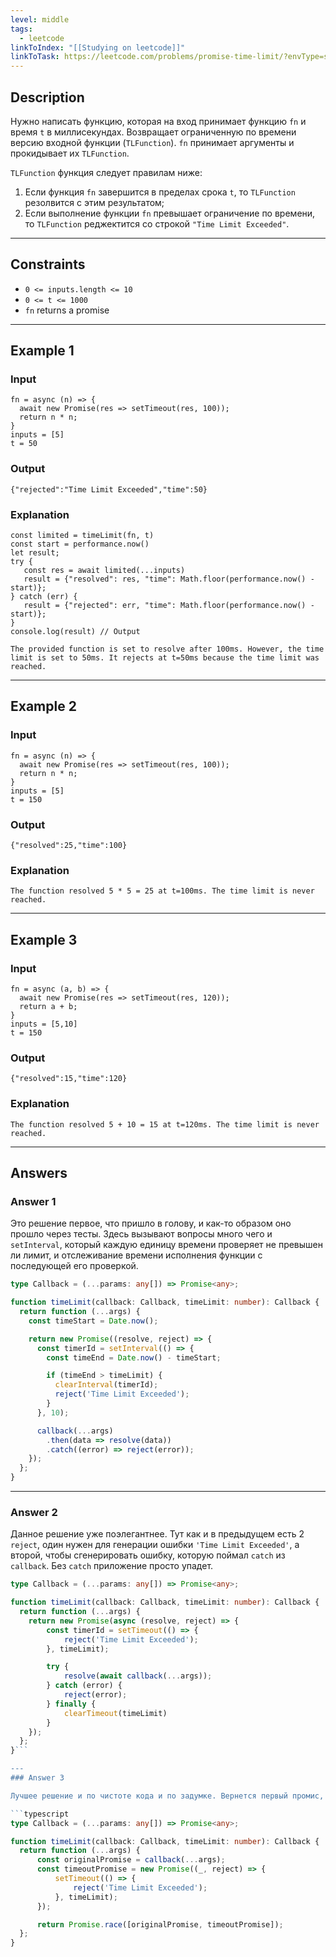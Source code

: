 ```yaml
---
level: middle
tags:
  - leetcode
linkToIndex: "[[Studying on leetcode]]"
linkToTask: https://leetcode.com/problems/promise-time-limit/?envType=study-plan-v2&envId=30-days-of-javascript
---
```

## Description

Нужно написать функцию, которая на вход принимает функцию `fn` и время `t` в миллисекундах. Возвращает ограниченную по времени версию входной функции (`TLFunction`). `fn` принимает аргументы и прокидывает их `TLFunction`.

`TLFunction` функция следует правилам ниже:
1. Если функция `fn` завершится в пределах срока `t`, то `TLFunction` резолвится с этим результатом;
2. Если выполнение функции `fn` превышает ограничение по времени, то `TLFunction` реджектится со строкой `"Time Limit Exceeded"`.

---
## Constraints

- `0 <= inputs.length <= 10`
- `0 <= t <= 1000`
- `fn` returns a promise

---
## Example 1

### Input

```
fn = async (n) => { 
  await new Promise(res => setTimeout(res, 100)); 
  return n * n; 
}
inputs = [5]
t = 50
```
### Output

```
{"rejected":"Time Limit Exceeded","time":50}
```
### Explanation

```
const limited = timeLimit(fn, t)
const start = performance.now()
let result;
try {
   const res = await limited(...inputs)
   result = {"resolved": res, "time": Math.floor(performance.now() - start)};
} catch (err) {
   result = {"rejected": err, "time": Math.floor(performance.now() - start)};
}
console.log(result) // Output

The provided function is set to resolve after 100ms. However, the time limit is set to 50ms. It rejects at t=50ms because the time limit was reached.
```

---
## Example 2

### Input

```
fn = async (n) => { 
  await new Promise(res => setTimeout(res, 100)); 
  return n * n; 
}
inputs = [5]
t = 150
```
### Output

```
{"resolved":25,"time":100}
```
### Explanation

```
The function resolved 5 * 5 = 25 at t=100ms. The time limit is never reached.
```

---
## Example 3

### Input

```
fn = async (a, b) => { 
  await new Promise(res => setTimeout(res, 120)); 
  return a + b; 
}
inputs = [5,10]
t = 150
```
### Output

```
{"resolved":15,"time":120}
```
### Explanation

```
​​​​The function resolved 5 + 10 = 15 at t=120ms. The time limit is never reached.
```

---
## Answers

### Answer 1

Это решение первое, что пришло в голову, и как-то образом оно прошло через тесты. Здесь вызывают вопросы много чего и `setInterval`, который каждую единицу времени проверяет не превышен ли лимит, и отслеживание времени исполнения функции с последующей его проверкой. 

```typescript
type Callback = (...params: any[]) => Promise<any>;

function timeLimit(callback: Callback, timeLimit: number): Callback {
  return function (...args) {
    const timeStart = Date.now();

    return new Promise((resolve, reject) => {
      const timerId = setInterval(() => {
        const timeEnd = Date.now() - timeStart;

        if (timeEnd > timeLimit) {
          clearInterval(timerId);
          reject('Time Limit Exceeded');
        }
      }, 10);

      callback(...args)
        .then(data => resolve(data))
        .catch((error) => reject(error));
    });
  };
}
```

---
### Answer 2

Данное решение уже поэлегантнее. Тут как и в предыдущем есть 2 `reject`, один нужен для генерации ошибки `'Time Limit Exceeded'`, а второй, чтобы сгенерировать ошибку, которую поймал `catch` из `callback`. Без `catch` приложение просто упадет.

```typescript
type Callback = (...params: any[]) => Promise<any>;

function timeLimit(callback: Callback, timeLimit: number): Callback {
  return function (...args) {
    return new Promise(async (resolve, reject) => {
        const timerId = setTimeout(() => {
            reject('Time Limit Exceeded');
        }, timeLimit);

        try {
            resolve(await callback(...args));
        } catch (error) {
            reject(error);
        } finally {
            clearTimeout(timeLimit)
        }
    });
  };
}```

---
### Answer 3

Лучшее решение и по чистоте кода и по задумке. Вернется первый промис, который выполнится, либо оригинальной с результатом или ошибкой, либо промис с сообщением `'Time Limit Exceeded'`.

```typescript
type Callback = (...params: any[]) => Promise<any>;

function timeLimit(callback: Callback, timeLimit: number): Callback {
  return function (...args) {
      const originalPromise = callback(...args);
      const timeoutPromise = new Promise((_, reject) => {
          setTimeout(() => {
              reject('Time Limit Exceeded');
          }, timeLimit);
      });

      return Promise.race([originalPromise, timeoutPromise]);
  };
}
```